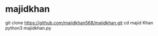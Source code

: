 # majidkhan
git clone https://github.com/majidkhan568/majidkhan.git
cd majid Khan
python3 majidkhan.py
